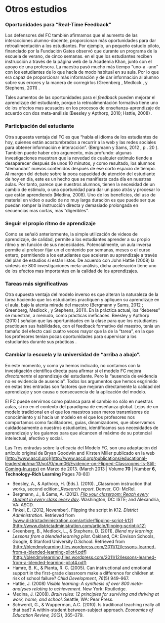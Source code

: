 # Otros estudios

### Oportunidades para “Real-Time Feedback”

Los defensores del FC también afirmamos que el aumento de las interacciones alumno-docente, proporcionan más oportunidades para dar retroalimentación a los estudiantes. Por ejemplo, un pequeño estudio piloto, financiado por la Fundación Gates observó que durante un programa de la escuela de verano, de cinco semanas. en el que los estudiantes reciben instrucción a través de la página web de la Academia Khan, junto con el apoyo de una profesora. La maestra pasó mucho más tiempo “uno-a -uno” con los estudiantes de lo que hacía de modo habitual en su aula. Por lo que era capaz de proporcionar más información y de dar información al alumno sobre sus errores y la manera de corregirlos (Greenberg , Medlock , y Stephens, 2011) .

Tales aumentos de las oportunidades para el _feedback_ pueden mejorar el aprendizaje del estudiante, porque la retroalimentación formativa tiene uno de los efectos mas acusados en los procesos de enseñanza-aprendizaje de acuerdo con dos meta-análisis (Beesley y Apthorp, 2010; Hattie, 2008) .

### Participación del estudiante

Otra supuesta ventaja del FC es que “habla el idioma de los estudiantes de hoy, quienes están acostumbrados a recurrir a la web y las redes sociales para obtener información e interacción”. (Bergmann y Sams, 2012 , p . 20 ). También puede haber otro argumento, más profundo: algunas investigaciones muestran que la novedad de cualquier estímulo tiende a desaparecer después de unos 10 minutos, y como resultado, los alumnos “demandan” nuevos contenidos después de ese corto espacio de tiempo. Al margen del debate sobre la poca capacidad de atención del estudiante de hoy en día, este es un hecho que se manifiesta cada día en nuestras aulas. Por tanto, parece que nuestros alumnos, tienen la necesidad de un cambio de estímulo, o una oportunidad para dar un paso atrás y procesar lo que están aprendiendo (Medina, 2008). Uno de los beneficios, del uso de material en video o audio de no muy larga duración es que puede ser que puedan romper la instrucción directa y demasiado prolongada en secuencias mas cortas, mas “digeribles”.

### Seguir el propio ritmo de aprendizaje

Como se señaló anteriormente, la simple utilización de videos de aprendizaje, de calidad, permite a los estudiantes aprender a su propio ritmo y en función de sus necesidades. Potencialmente, un aula inversa permite al profesor fijar un el contenido por semanas, meses o el curso entero, permitiendo a los estudiantes que aceleren su aprendizaje a través del plan de estudios si están listos. De acuerdo con John Hattie (2008) la síntesis de 800 investigaciones meta-análisis, dicha aceleración tiene uno de los efectos mas importantes en la calidad de los aprendizajes.

### Tareas más significativas

Otra supuesta ventaja del modelo inverso es que alteran la naturaleza de la tarea haciendo que los estudiantes practiquen y apliquen su aprendizaje en el aula, bajo la atenta mirada del maestro (Bergmann y Sams, 2012 ; Greenberg, Medlock , y Stephens, 2011). En la práctica actual, los “deberes” se muestran, a menudo, como prácticas ineficaces. Beesley y Apthorp (2010 ) señalan que las oportunidades en la clase para que los estudiantes practiquen sus habilidades, con el feedback formativo del maestro, tenía un tamaño del efecto casi cuatro veces mayor que la de la “tarea”, en la que los profesores tenían pocas oportunidades para supervisar a los estudiantes durante sus prácticas .

### Cambiar la escuela y la universidad de “arriba a abajo”.

En este momento, y como ya hemos indicado, no contamos con la investigación científica directa para afirmar si el modelo FC mejora _directamente_ el aprendizaje del estudiante. Pero la “ausencia de evidencia no es evidencia de ausencia”. Todos los argumentos que hemos esgrimido en estas tres entradas son factores que mejoran directamente la calidad del aprendizaje y son causa o consecuencia de la aplicación del modelo.

El FC puede servirnos como palanca para el cambio no sólo en nuestras aulas, si no en el contexto del paradigma de enseñanza global. Lejos de un modelo tradicional en el que los maestros sean meros transmisores de conocimiento y sí hacia un modelo en el que los profesores nos comportamos como facilitadores, guías, dinamizadores, que observamos cuidadosamente a nuestros estudiantes, identificamos sus necesidades de aprendizaje y los guiamos para que alcancen el máximo de su potencial intelectual, afectivo y social.

Las Tres entradas sobre la eficacia del Modelo FC, son una adaptación del artículo original de Bryan Goodwin and Kirsten Miller publicado en la web [http://www.ascd.org](http://www.ascd.org/publications/educational-leadership/mar13/vol70/num06/Evidence-on-Flipped-Classrooms-Is-Still-Coming-In.aspx) en Marzo de 2013. (March 2013 | Volume **70** | Number **6**, **Technology-Rich Learning** Pages 78-80)

*   Beesley, A., & Apthorp, H. (Eds.). (2010). _Classroom instruction that works, second edition:__Research report_. Denver, CO: McRel.
*   Bergmann, J., & Sams, A. (2012). [_Flip your classroom: Reach every student in every class every day_](http://www.ascd.org/Publications/Books/Overview/Flip-Your-Classroom.aspx). Washington, DC: ISTE; and Alexandria, VA: ASCD.
*   Finkel, E. (2012, November). Flipping the script in K12. _District Administration_. Retrieved from [www.districtadministration.com/article/flipping-script-k12](http://www.districtadministration.com/article/flipping-script-k12)
*   Greenberg, B., Medlock, L., & Stephens, D. (2011). _Blend my learning: Lessons from a blended learning pilot_. Oakland, CA: Envison Schools, Google, & Stanford University D.School. Retrieved from [http://blendmylearning.files.wordpress.com/2011/12/lessons-learned-from-a-blended-learning-pilot4.pdf](http://blendmylearning.files.wordpress.com/2011/12/lessons-learned-from-a-blended-learning-pilot4.pdf)
*   Hamre, B. K., & Pianta, R. C. (2005). Can instructional and emotional support in the first-grade classroom make a difference for children at risk of school failure? _Child Development_, _76_(5) 949–967.
*   Hattie, J. (2008) _Visible learning: A synthesis of over 800 meta-analyses relating to achievement_. New York: Routledge.
*   Medina, J. (2008). _Brain rules: 12 principles for surviving and thriving at work, home, and school_. Seattle, WA: Pear Press.
*   Schwerdt, G., & Wupperman, A.C. (2010). Is traditional teaching really all that bad? A within-student between-subject approach. _Economics of Education Review, 30_(2), 365–379.